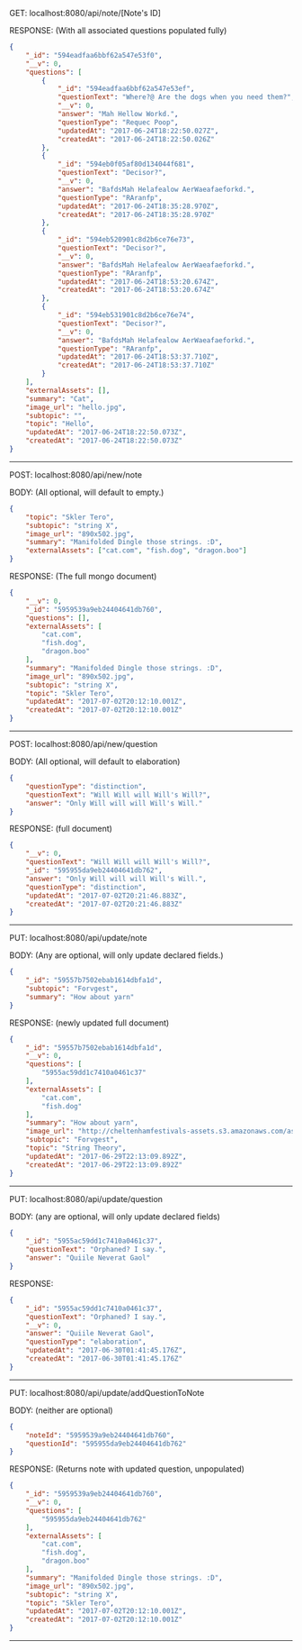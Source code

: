 GET: localhost:8080/api/note/[Note's ID]

RESPONSE: (With all associated questions populated fully)
``` json
{
    "_id": "594eadfaa6bbf62a547e53f0",
    "__v": 0,
    "questions": [
        {
            "_id": "594eadfaa6bbf62a547e53ef",
            "questionText": "Where?@ Are the dogs when you need them?",
            "__v": 0,
            "answer": "Mah Hellow Workd.",
            "questionType": "Requec Poop",
            "updatedAt": "2017-06-24T18:22:50.027Z",
            "createdAt": "2017-06-24T18:22:50.026Z"
        },
        {
            "_id": "594eb0f05af80d134044f681",
            "questionText": "Decisor?",
            "__v": 0,
            "answer": "BafdsMah Helafealow AerWaeafaeforkd.",
            "questionType": "RAranfp",
            "updatedAt": "2017-06-24T18:35:28.970Z",
            "createdAt": "2017-06-24T18:35:28.970Z"
        },
        {
            "_id": "594eb520901c8d2b6ce76e73",
            "questionText": "Decisor?",
            "__v": 0,
            "answer": "BafdsMah Helafealow AerWaeafaeforkd.",
            "questionType": "RAranfp",
            "updatedAt": "2017-06-24T18:53:20.674Z",
            "createdAt": "2017-06-24T18:53:20.674Z"
        },
        {
            "_id": "594eb531901c8d2b6ce76e74",
            "questionText": "Decisor?",
            "__v": 0,
            "answer": "BafdsMah Helafealow AerWaeafaeforkd.",
            "questionType": "RAranfp",
            "updatedAt": "2017-06-24T18:53:37.710Z",
            "createdAt": "2017-06-24T18:53:37.710Z"
        }
    ],
    "externalAssets": [],
    "summary": "Cat",
    "image_url": "hello.jpg",
    "subtopic": "",
    "topic": "Hello",
    "updatedAt": "2017-06-24T18:22:50.073Z",
    "createdAt": "2017-06-24T18:22:50.073Z"
}
```

------

POST: localhost:8080/api/new/note

BODY: (All optional, will default to empty.)
``` json
{
	"topic": "Skler Tero",
	"subtopic": "string X",
    "image_url": "890x502.jpg",
    "summary": "Manifolded Dingle those strings. :D",
    "externalAssets": ["cat.com", "fish.dog", "dragon.boo"]
}
```

RESPONSE: (The full mongo document)

``` json
{
    "__v": 0,
    "_id": "5959539a9eb24404641db760",
    "questions": [],
    "externalAssets": [
        "cat.com",
        "fish.dog",
        "dragon.boo"
    ],
    "summary": "Manifolded Dingle those strings. :D",
    "image_url": "890x502.jpg",
    "subtopic": "string X",
    "topic": "Skler Tero",
    "updatedAt": "2017-07-02T20:12:10.001Z",
    "createdAt": "2017-07-02T20:12:10.001Z"
}
```

------

POST: localhost:8080/api/new/question

BODY: (All optional, will default to elaboration)
``` json
{
    "questionType": "distinction",
    "questionText": "Will Will will Will's Will?",
    "answer": "Only Will will will Will's Will."
}
```

RESPONSE: (full document)
``` json
{
    "__v": 0,
    "questionText": "Will Will will Will's Will?",
    "_id": "595955da9eb24404641db762",
    "answer": "Only Will will will Will's Will.",
    "questionType": "distinction",
    "updatedAt": "2017-07-02T20:21:46.883Z",
    "createdAt": "2017-07-02T20:21:46.883Z"
}
``` 
------

PUT: localhost:8080/api/update/note

BODY: (Any are optional, will only update declared fields.)
``` json
{
    "_id": "59557b7502ebab1614dbfa1d",
	"subtopic": "Forvgest",
    "summary": "How about yarn"
}
```

RESPONSE: (newly updated full document)
``` json
{
    "_id": "59557b7502ebab1614dbfa1d",
    "__v": 0,
    "questions": [
        "5955ac59dd1c7410a0461c37"
    ],
    "externalAssets": [
        "cat.com",
        "fish.dog"
    ],
    "summary": "How about yarn",
    "image_url": "http://cheltenhamfestivals-assets.s3.amazonaws.com/assets/Image/254-fitandcrop-890x502.jpg",
    "subtopic": "Forvgest",
    "topic": "String Theory",
    "updatedAt": "2017-06-29T22:13:09.892Z",
    "createdAt": "2017-06-29T22:13:09.892Z"
}
``` 
------

PUT: localhost:8080/api/update/question

BODY: (any are optional, will only update declared fields)
``` json
{
	"_id": "5955ac59dd1c7410a0461c37",
    "questionText": "Orphaned? I say.",
    "answer": "Quiile Neverat Gaol"
}
```

RESPONSE: 
``` json
{
    "_id": "5955ac59dd1c7410a0461c37",
    "questionText": "Orphaned? I say.",
    "__v": 0,
    "answer": "Quiile Neverat Gaol",
    "questionType": "elaboration",
    "updatedAt": "2017-06-30T01:41:45.176Z",
    "createdAt": "2017-06-30T01:41:45.176Z"
}
``` 
------

PUT: localhost:8080/api/update/addQuestionToNote

BODY: (neither are optional)
``` json
{
    "noteId": "5959539a9eb24404641db760",
    "questionId": "595955da9eb24404641db762"
} 
```

RESPONSE: (Returns note with updated question, unpopulated)
``` json
{
    "_id": "5959539a9eb24404641db760",
    "__v": 0,
    "questions": [
        "595955da9eb24404641db762"
    ],
    "externalAssets": [
        "cat.com",
        "fish.dog",
        "dragon.boo"
    ],
    "summary": "Manifolded Dingle those strings. :D",
    "image_url": "890x502.jpg",
    "subtopic": "string X",
    "topic": "Skler Tero",
    "updatedAt": "2017-07-02T20:12:10.001Z",
    "createdAt": "2017-07-02T20:12:10.001Z"
}
``` 
------
